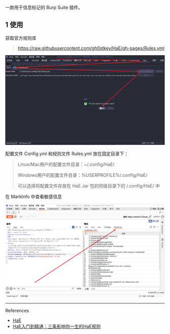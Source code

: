 一款用于信息标记的 Burp Suite 插件。

## 1 使用

获取官方规则库

> https://raw.githubusercontent.com/gh0stkey/HaE/gh-pages/Rules.yml

![获取官方规则库](./../../../../../images/HaE/%E8%8E%B7%E5%8F%96%E5%AE%98%E6%96%B9%E8%A7%84%E5%88%99%E5%BA%93.png)

配置文件 Config.yml 和规则文件 Rules.yml 放在固定目录下：

> Linux/Mac用户的配置文件目录：~/.config/HaE/
>
> Windows用户的配置文件目录：%USERPROFILE%/.config/HaE/
>
> 可以选择将配置文件存放在 HaE Jar 包的同级目录下的 /.config/HaE/ 中

在 MarkInfo 中查看敏感信息

![在 MarkInfo 中查看敏感信息](./../../../../../images/HaE/%E5%9C%A8%20MarkInfo%20%E4%B8%AD%E6%9F%A5%E7%9C%8B%E6%95%8F%E6%84%9F%E4%BF%A1%E6%81%AF.png)

---

References

- [HaE](https://github.com/gh0stkey/HaE)
- [HaE入门到精通：三条影响你一生的HaE规则](https://blog.zgsec.cn/archives/481.html)